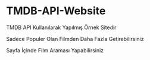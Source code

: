 # TMDB-API-Website

TMDB API Kullanılarak Yapılmış Örnek Sitedir

Sadece Populer Olan Filmden Daha Fazla Getirebilirsiniz

Sayfa İçinde Film Araması Yapabilirsiniz

